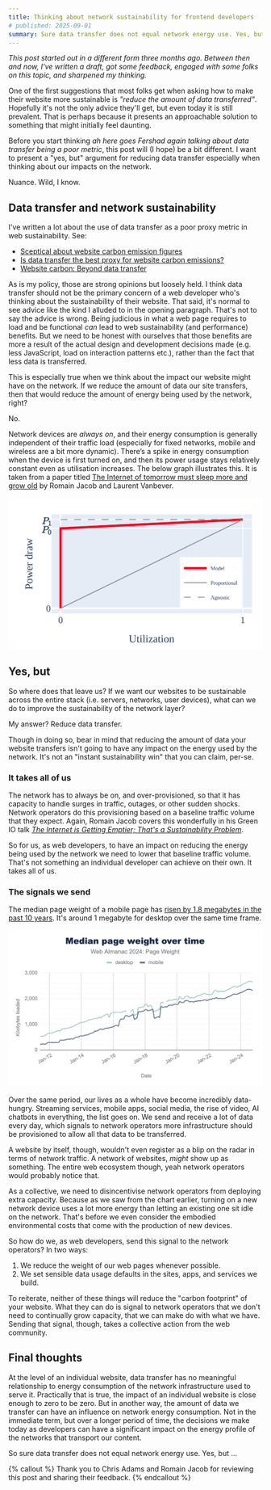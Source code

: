 ```yaml
---
title: Thinking about network sustainability for frontend developers
# published: 2025-09-01
summary: Sure data transfer does not equal network energy use. Yes, but there is still a way for frontend developers to influence network energy consumption by reducing data transfer.
---
```


*This post started out in a different form three months ago. Between then and now, I've written a draft, got some feedback, engaged with some folks on this topic, and sharpened my thinking.*

One of the first suggestions that most folks get when asking how to make their website more sustainable is *"reduce the amount of data transferred"*. Hopefully it's not the only advice they'll get, but even today it is still prevalent. That is perhaps because it presents an approachable solution to something that might initially feel daunting.

Before you start thinking *ah here goes Fershad again talking about data transfer being a poor metric*, this post will (I hope) be a bit different. I want to present a "yes, but" argument for reducing data transfer especially when thinking about our impacts on the network.

Nuance. Wild, I know.

## Data transfer and network sustainability

I've written a lot about the use of data transfer as a poor proxy metric in web sustainability. See:

- [Sceptical about website carbon emission figures](https://fershad.com/notes/sceptical-about-website-emissions/)
- [Is data transfer the best proxy for website carbon emissions?](https://fershad.com/writing/is-data-the-best-proxy-for-website-carbon-emissions/)
- [Website carbon: Beyond data transfer](https://fershad.com/writing/website-carbon-beyond-data-transfer/)

As is my policy, those are strong opinions but loosely held. I think data transfer should not be the primary concern of a web developer who's thinking about the sustainability of their website. That said, it's normal to see advice like the kind I alluded to in the opening paragraph. That's not to say the advice is wrong. Being judicious in what a web page requires to load and be functional *can* lead to web sustainability (and performance) benefits. But we need to be honest with ourselves that those benefits are more a result of the actual design and development decisions made (e.g. less JavaScript, load on interaction patterns etc.), rather than the fact that less data is transferred.

This is especially true when we think about the impact our website might have on the network. If we reduce the amount of data our site transfers, then that would reduce the amount of energy being used by the network, right?

No.

Network devices are _always on_, and their energy consumption is generally independent of their traffic load (especially for fixed networks, mobile and wireless are a bit more dynamic). There’s a spike in energy consumption when the device is first turned on, and then its power usage stays relatively constant even as utilisation increases. The below graph illustrates this. It is taken from a paper titled [The Internet of tomorrow must sleep more and grow old](https://hotcarbon.org/pdf/hotcarbon22-jacob.pdf) by Romain Jacob and Laurent Vanbever.

![A graph showing network utilisation as a steady line moving up at a 45 degree angle, compared to network power draw which rises sharply at the start (at 0 on the x-axis) before immediately leveling off to stay constant at almost full power consumption.](../../public/img/blog/f475f393bc56f10723cf961ce40334a70e57ed26-1034x617.png "Power draw of networks is decoupled from data transfer.")

## Yes, but

So where does that leave us? If we want our websites to be sustainable across the entire stack (i.e. servers, networks, user devices), what can we do to improve the sustainability of the network layer?

My answer? Reduce data transfer.

Though in doing so, bear in mind that reducing the amount of data your website transfers isn't going to have any impact on the energy used by the network. It's not an "instant sustainability win" that you can claim, per-se.

### It takes all of us

The network has to always be on, and over-provisioned, so that it has capacity to handle surges in traffic, outages, or other sudden shocks. Network operators do this provisioning based on a baseline traffic volume that they expect. Again, Romain Jacob covers this wonderfully in his Green IO talk *[The Internet is Getting Emptier; That's a Sustainability Problem](https://www.youtube.com/watch?v=Jhe_QP59QhI)*.

So for us, as web developers, to have an impact on reducing the energy being used by the network we need to lower that baseline traffic volume. That's not something an individual developer can achieve on their own. It takes all of us.

### The signals we send

The median page weight of a mobile page has [risen by 1.8 megabytes in the past 10 years](https://almanac.httparchive.org/en/2024/page-weight#request-bytes). It's around 1 megabyte for desktop over the same time frame.

![A chart showing two lines going up and to the right over time. One shows the median desktop page size, the other shows the median mobile page size. Both lines start well under 1 MB in January 2012, but rise gradually to well over 2 MB in Jan 2024.](../../public/img/blog/median_web_page_size_2024.png 'Median page weight over time. From HTTP Archive')

Over the same period, our lives as a whole have become incredibly data-hungry. Streaming services, mobile apps, social media, the rise of video, AI chatbots in everything, the list goes on. We send and receive a lot of data every day, which signals to network operators more infrastructure should be provisioned to allow all that data to be transferred.

A website by itself, though, wouldn't even register as a blip on the radar in terms of network traffic. A network of websites, *might* show up as something. The entire web ecosystem though, yeah network operators would probably notice that.

As a collective, we need to disincentivise network operators from deploying extra capacity. Because as we saw from the chart earlier, turning on a new network device uses a lot more energy than letting an existing one sit idle on the network. That's before we even consider the embodied environmental costs that come with the production of new devices.

So how do we, as web developers, send this signal to the network operators? In two ways:

1. We reduce the weight of our web pages whenever possible.
2. We set sensible data usage defaults in the sites, apps, and services we build.

To reiterate, neither of these things will reduce the "carbon footprint" of your website. What they can do is signal to network operators that we don't need to continually grow capacity, that we can make do with what we have. Sending that signal, though, takes a collective action from the web community.

## Final thoughts

At the level of an individual website, data transfer has no meaningful relationship to energy consumption of the network infrastructure used to serve it. Practically that is true, the impact of an individual website is close enough to zero to be zero. But in another way, the amount of data we transfer can have an influence on network energy consumption. Not in the immediate term, but over a longer period of time, the decisions we make today as developers can have a significant impact on the energy profile of the networks that transport our content.

So sure data transfer does not equal network energy use. Yes, but ...

{% callout %}
Thank you to Chris Adams and Romain Jacob for reviewing this post and sharing their feedback.
{% endcallout %}
